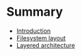 # Summary

* [Introduction](README.md)
* [Filesystem layout](docs/filesystem-layout.md)
* [Layered architecture](docs/layered_architecture.md)

